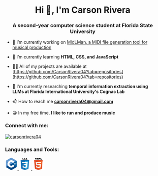 <h1 align="center">Hi 👋, I'm Carson Rivera</h1>
<h3 align="center">A second-year computer science student at Florida State University</h3>

- 🔭 I’m currently working on [MidLMan, a MIDI file generation tool for musical production](https://github.com/CarsonRivera04/MidLMan)

- 🌱 I’m currently learning **HTML, CSS, and JavaScript**

- 👨‍💻 All of my projects are available at [https://github.com/CarsonRivera04?tab=repositories](https://github.com/CarsonRivera04?tab=repositories)

- 🔬 I'm currently researching **temporal information extraction using LLMs at Florida International University's Cognac Lab**

- 📫 How to reach me **carsonrivera04@gmail.com**

- 😀 In my free time, **I like to run and produce music**

<h3 align="left">Connect with me:</h3>
<p align="left">
<a href="https://linkedin.com/in/carsonrivera04" target="blank"><img align="center" src="https://raw.githubusercontent.com/rahuldkjain/github-profile-readme-generator/master/src/images/icons/Social/linked-in-alt.svg" alt="carsonrivera04" height="30" width="40" /></a>
</p>

<h3 align="left">Languages and Tools:</h3>
<p align="left"> <a href="https://www.w3schools.com/cpp/" target="_blank" rel="noreferrer"> <img src="https://raw.githubusercontent.com/devicons/devicon/master/icons/cplusplus/cplusplus-original.svg" alt="cplusplus" width="40" height="40"/> </a> <a href="https://www.w3schools.com/css/" target="_blank" rel="noreferrer"> <img src="https://raw.githubusercontent.com/devicons/devicon/master/icons/css3/css3-original-wordmark.svg" alt="css3" width="40" height="40"/> </a> <a href="https://www.w3.org/html/" target="_blank" rel="noreferrer"> <img src="https://raw.githubusercontent.com/devicons/devicon/master/icons/html5/html5-original-wordmark.svg" alt="html5" width="40" height="40"/> </a> </p>
